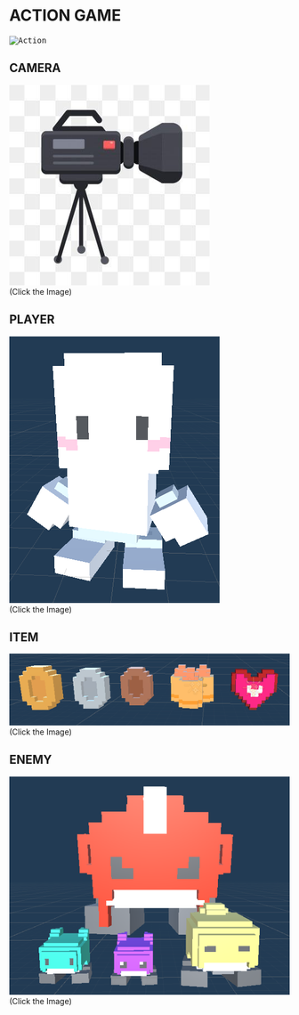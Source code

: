 # ACTION GAME

<kbd>![Action](/Capture/Action.gif "Action")</kbd> </br>

## CAMERA

<kbd>[![Camera](/Capture/Camera.jpg "Camera")](https://github.com/kg4543/StudyUnity/blob/main/Action_Game/Assets/Script/CameraFollow.cs)</kbd> </br>
(Click the Image) </br>

## PLAYER

<kbd>[![Player](/Capture/Player.PNG "Player")](https://github.com/kg4543/StudyUnity/blob/main/Action_Game/Assets/Script/Player.cs)</kbd> </br>
(Click the Image) </br>

## ITEM

<kbd>[![Item](/Capture/Item.PNG "Item")](https://github.com/kg4543/StudyUnity/blob/main/Action_Game/Assets/Script/Item.cs)</kbd> </br>
(Click the Image) </br>

## ENEMY

<kbd>[![ENEMY](/Capture/Enemy.PNG "Enemy")](https://github.com/kg4543/StudyUnity/blob/main/Action_Game/Assets/Script/Enemy.cs)</kbd> </br>
(Click the Image) </br>
